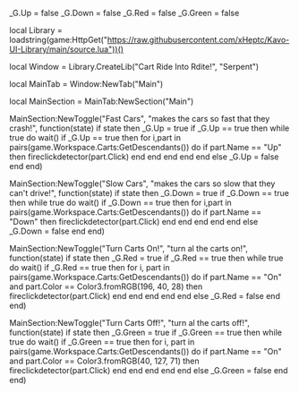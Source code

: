 _G.Up = false
_G.Down = false
_G.Red = false
_G.Green = false

local Library = loadstring(game:HttpGet("https://raw.githubusercontent.com/xHeptc/Kavo-UI-Library/main/source.lua"))()

local Window = Library.CreateLib("Cart Ride Into Rdite!", "Serpent")

local MainTab = Window:NewTab("Main")

local MainSection = MainTab:NewSection("Main")

MainSection:NewToggle("Fast Cars", "makes the cars so fast that they crash!", function(state)
    if state then
        _G.Up = true
        if _G.Up == true then
            while true do wait()
                if _G.Up == true then
                    for i,part in pairs(game.Workspace.Carts:GetDescendants()) do
                        if part.Name == "Up" then
                            fireclickdetector(part.Click)
                        end
                    end 
                end
            end
        end
    else
       _G.Up = false
    end
end)

MainSection:NewToggle("Slow Cars", "makes the cars so slow that they can't drive!", function(state)
    if state then
        _G.Down = true
        if _G.Down == true then
            while true do wait()
                if _G.Down == true then
                    for i,part in pairs(game.Workspace.Carts:GetDescendants()) do
                        if part.Name == "Down" then
                            fireclickdetector(part.Click)
                        end
                    end 
                end
            end
        end
    else
       _G.Down = false
    end
end)

MainSection:NewToggle("Turn Carts On!", "turn al the carts on!", function(state)
    if state then
        _G.Red = true
        if _G.Red == true then
            while true do wait()
                if _G.Red == true then
                    for i, part in pairs(game.Workspace.Carts:GetDescendants()) do
                        if part.Name == "On" and part.Color == Color3.fromRGB(196, 40, 28) then
                            fireclickdetector(part.Click) 
                        end
                    end
                end
            end
        end
    else
       _G.Red = false
    end
end)

MainSection:NewToggle("Turn Carts Off!", "turn al the carts off!", function(state)
    if state then
        _G.Green = true
        if _G.Green == true then
            while true do wait()
                if _G.Green == true then
                    for i, part in pairs(game.Workspace.Carts:GetDescendants()) do
                        if part.Name == "On" and part.Color == Color3.fromRGB(40, 127, 71) then
                            fireclickdetector(part.Click) 
                        end
                    end
                end
            end
        end
    else
       _G.Green = false
    end
end)
